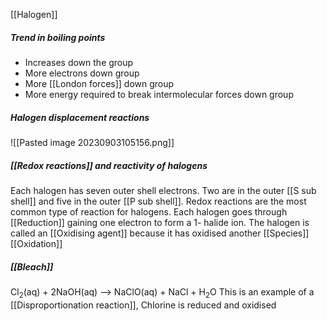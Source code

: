 [[Halogen]]

##### Trend in boiling points
- Increases down the group
- More electrons down group
- More [[London forces]] down group
- More energy required to break intermolecular forces down group

##### Halogen displacement reactions
![[Pasted image 20230903105156.png]]
##### [[Redox reactions]] and reactivity of halogens
Each halogen has seven outer shell electrons. Two are in the outer [[S sub shell]] and five in the outer [[P sub shell]]. Redox reactions are the most common type of reaction for halogens. Each halogen goes through [[Reduction]] gaining one electron to form a 1- halide ion. The halogen is called an [[Oxidising agent]] because it has oxidised another [[Species]]
[[Oxidation]]


##### [[Bleach]]
Cl<sub>2</sub>(aq) + 2NaOH(aq) --> NaClO(aq) + NaCl + H<sub>2</sub>O
This is an example of a [[Disproportionation reaction]], Chlorine is reduced and oxidised